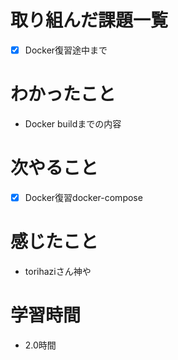 # 取り組んだ課題一覧

- [x] Docker復習途中まで

# わかったこと

- Docker buildまでの内容

# 次やること

- [x] Docker復習docker-compose

# 感じたこと

- torihaziさん神や

# 学習時間

- 2.0時間